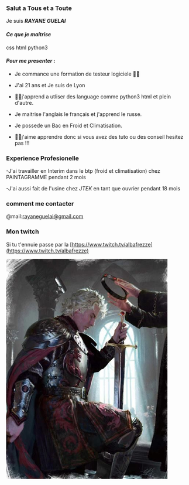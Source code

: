 ### ****Salut a Tous et a Toute****

Je suis  ***_RAYANE GUELAI_***

#### _Ce que je maitrise_
css html python3 

#### _Pour me presenter_ :

- Je commance une formation de testeur logiciele 👩‍💻

- J'ai 21 ans et Je suis de Lyon

- 🕵️‍♂️j'apprend a utliser des language comme python3 html et plein d'autre.

- Je maitrise l'anglais le français et j'apprend le russe.

- Je possede un Bac en Froid et Climatisation.

- 🧑‍🔧j'aime apprendre donc si vous avez des tuto ou des conseil hesitez pas !!!

### Experience Profesionelle

-J'ai travailler en Interim dans le btp (froid et climatisation) chez PAINTAGRAMME pendant 2 mois


-J'ai aussi fait de l'usine chez _JTEK_ en tant que ouvrier pendant 18 mois
### comment me contacter

@mail:rayaneguelai@gmail.com

### Mon twitch
Si tu t'ennuie passe par la [https://www.twitch.tv/albafrezze](https://www.twitch.tv/albafrezze)

![chevalier rayane guelai](https://github.com/rayaneguelai/rayaneguelai/blob/main/imageee.jpg)


